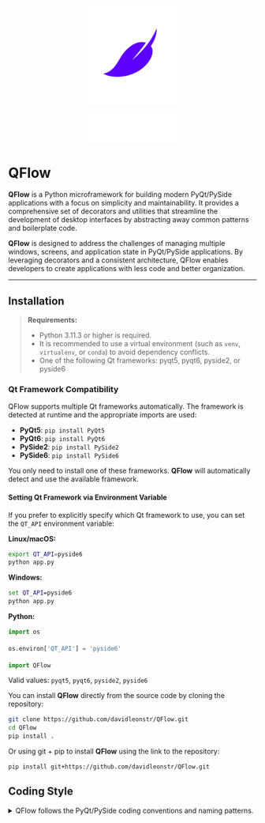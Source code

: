 <p align="center">
  <img src="assets/icons/QFlow-white-icon.svg" alt="Icon" width="200"/>
</p>

<p align="center">
  <img src="assets/icons/QFlow-white-text-icon.svg" alt="Text Icon" width="200"/>
</p>

# QFlow

**QFlow** is a Python microframework for building modern PyQt/PySide applications with a focus on simplicity and maintainability. It provides a comprehensive set of decorators and utilities that streamline the development of desktop interfaces by abstracting away common patterns and boilerplate code.

**QFlow** is designed to address the challenges of managing multiple windows, screens, and application state in PyQt/PySide applications. By leveraging decorators and a consistent architecture, QFlow enables developers to create applications with less code and better organization.

---

## Installation

> **Requirements:**
> - Python 3.11.3 or higher is required.
> - It is recommended to use a virtual environment (such as `venv`, `virtualenv`, or `conda`) to avoid dependency conflicts.
> - One of the following Qt frameworks: pyqt5, pyqt6, pyside2, or pyside6

### Qt Framework Compatibility

QFlow supports multiple Qt frameworks automatically. The framework is detected at runtime and the appropriate imports are used:

- **PyQt5**: `pip install PyQt5`
- **PyQt6**: `pip install PyQt6`
- **PySide2**: `pip install PySide2`
- **PySide6**: `pip install PySide6`

You only need to install one of these frameworks. **QFlow** will automatically detect and use the available framework.

#### Setting Qt Framework via Environment Variable

If you prefer to explicitly specify which Qt framework to use, you can set the `QT_API` environment variable:

**Linux/macOS:**
```bash
export QT_API=pyside6
python app.py
```

**Windows:**
```cmd
set QT_API=pyside6
python app.py
```

**Python:**
```python
import os

os.environ['QT_API'] = 'pyside6'

import QFlow
```

Valid values: `pyqt5`, `pyqt6`, `pyside2`, `pyside6`

You can install **QFlow** directly from the source code by cloning the repository:

```bash
git clone https://github.com/davidleonstr/QFlow.git
cd QFlow
pip install .
```

Or using git + pip to install **QFlow** using the link to the repository:

```bash
pip install git+https://github.com/davidleonstr/QFlow.git
```

## Coding Style

<details>
<summary>QFlow follows the PyQt/PySide coding conventions and naming patterns.</summary>
<br>

- **Class Names**: Use PascalCase for class names.
- **Method Names**: Use camelCase for method names.
- **Variable Names**: Use camelCase for variable names.
- **Signal Names**: Use camelCase and start with a verb.
- **Slot Names**: Use camelCase and start with a verb.
- **Constants**: Use UPPER_CASE for constants.
- **Private Members**: Use underscore prefix for private members.

This consistent style makes the code more readable and maintainable, while following the established PyQt/PySide conventions.
</details>
